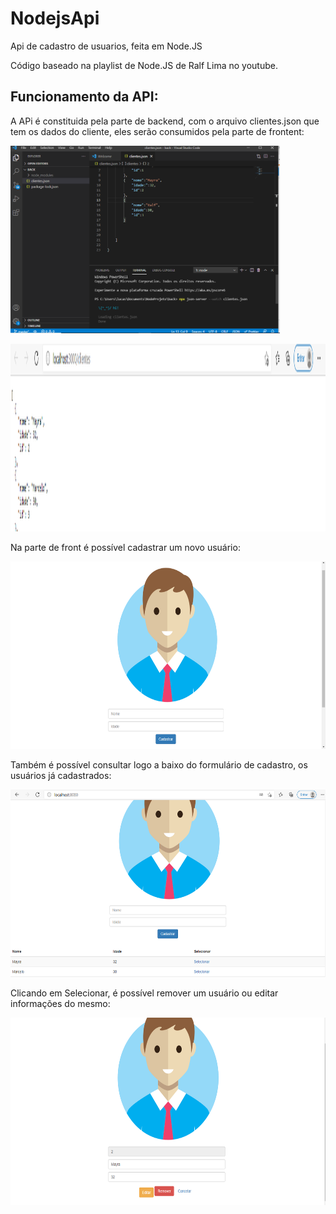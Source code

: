 # NodejsApi
Api de cadastro de usuarios, feita em Node.JS<br>

Código baseado na playlist de Node.JS de Ralf Lima no youtube.


<h2>Funcionamento da API:</h2>

A APi é constituida pela parte de backend, com o arquivo clientes.json que tem os dados do cliente, eles serão consumidos pela parte de frontent:

<img src="https://github.com/LucasCicero/NodejsApi/blob/master/front/publico/imagens/print1.png" height="300">


<img src="https://github.com/LucasCicero/NodejsApi/blob/master/front/publico/imagens/print2.PNG" height="300"><br>



Na parte de front é possível cadastrar um novo usuário:<br>


<img src="https://github.com/LucasCicero/NodejsApi/blob/master/front/publico/imagens/print3.PNG" height="300"><br>
 
 
 
Também é possível consultar logo a baixo do formulário de cadastro, os usuários já cadastrados:<br>
                                                                                                         
<img src="https://github.com/LucasCicero/NodejsApi/blob/master/front/publico/imagens/print4.PNG" height="300"> <br>
 
 
 
Clicando em Selecionar, é possível remover um usuário ou editar informações do mesmo:<br>

<img src="https://github.com/LucasCicero/NodejsApi/blob/master/front/publico/imagens/print6.PNG" height="300"><br>
